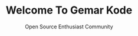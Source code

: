 <p align="center" width="300">
   <h1 align="center">Welcome To Gemar Kode</h1>
<p align="center">Open Source Enthusiast Community</p>
</p>
